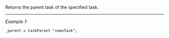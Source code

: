 Returns the parent task of the specified task.


---
*Example 1:*
```sqf
_parent = taskParent "someTask";
```